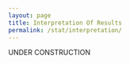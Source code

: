 ```yaml
---
layout: page
title: Interpretation Of Results
permalink: /stat/interpretation/
---
```


UNDER CONSTRUCTION

